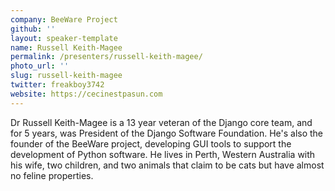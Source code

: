 ```yaml
---
company: BeeWare Project
github: ''
layout: speaker-template
name: Russell Keith-Magee
permalink: /presenters/russell-keith-magee/
photo_url: ''
slug: russell-keith-magee
twitter: freakboy3742
website: https://cecinestpasun.com
---
```


Dr Russell Keith-Magee is a 13 year veteran of the Django core team, and for 5 years, was President of the Django Software Foundation. He's also the founder of the BeeWare project, developing GUI tools to support the development of Python software. He lives in Perth, Western Australia with his wife, two children, and two animals that claim to be cats but have almost no feline properties.
